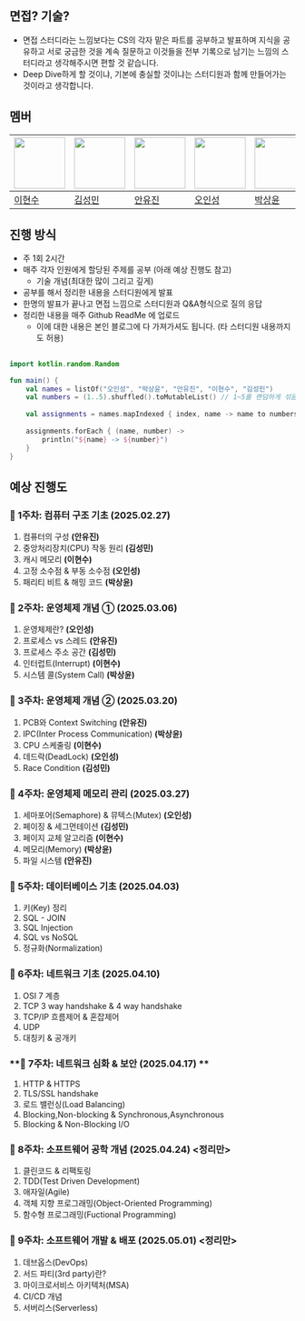 ## 면접? 기술?
- 면접 스터디라는 느낌보다는 CS의 각자 맡은 파트를 공부하고 발표하며 지식을 공유하고 서로 궁금한 것을 계속 질문하고 이것들을 전부 기록으로 남기는 느낌의 스터디라고 생각해주시면 편할 것 같습니다.
- Deep Dive하게 할 것이냐, 기본에 충실할 것이냐는 스터디원과 함께 만들어가는 것이라고 생각합니다.

## 멤버
| <a href="https://github.com/hsl26"><img src="https://avatars.githubusercontent.com/u/100758335?v=4" width="90" height="90"></a> | <a href="https://github.com/kmseongmin"><img src="https://avatars.githubusercontent.com/u/102861243?v=4" width="90" height="90"></a> | <a href="https://github.com/prodksdb"><img src="https://avatars.githubusercontent.com/u/150729023?v=4" width="90" height="90"></a> | <a href="https://github.com/ois0886"><img src="https://avatars.githubusercontent.com/u/58154638?v=4" width="90" height="90"></a> | <a href="https://github.com/PSYUN"><img src="https://avatars.githubusercontent.com/u/133249953?v=4" width="90" height="90"></a> |
| ----- | ----- | ----- | ----- | ----- |
| [이현수](https://github.com/hsl26) | [김성민](https://github.com/kmseongmin) | [안유진](https://github.com/prodksdb) | [오인성](https://github.com/ois0886) | [박상윤](https://github.com/PSYUN) |

## 진행 방식
- 주 1회 2시간
- 매주 각자 인원에게 할당된 주제를 공부 (아래 예상 진행도 참고)
    - 기술 개념(최대한 많이 그리고 깊게)
- 공부를 해서 정리한 내용을 스터디원에게 발표
- 한명의 발표가 끝나고 면접 느낌으로 스터디원과 Q&A형식으로 질의 응답
- 정리한 내용을 매주 Github ReadMe 에 업로드
    - 이에 대한 내용은 본인 블로그에 다 가져가셔도 됩니다. (타 스터디원 내용까지도 허용)
 
## 
```kotlin
import kotlin.random.Random

fun main() {
    val names = listOf("오인성", "박상윤", "안유진", "이현수", "김성민")
    val numbers = (1..5).shuffled().toMutableList() // 1~5를 랜덤하게 섞음
    
    val assignments = names.mapIndexed { index, name -> name to numbers[index] } // 이름과 숫자를 매칭
    
    assignments.forEach { (name, number) ->
        println("${name} -> ${number}")
    }
}
```

## 예상 진행도
### **📌 1주차: 컴퓨터 구조 기초 (2025.02.27)**
1. 컴퓨터의 구성 **(안유진)**
2. 중앙처리장치(CPU) 작동 원리 **(김성민)**
3. 캐시 메모리 **(이현수)**
4. 고정 소수점 & 부동 소수점 **(오인성)**
5. 패리티 비트 & 해밍 코드 **(박상윤)**

### **📌 2주차: 운영체제 개념 ① (2025.03.06)**
1. 운영체제란? **(오인성)**
2. 프로세스 vs 스레드 **(안유진)**
3. 프로세스 주소 공간 **(김성민)**
4. 인터럽트(Interrupt) **(이현수)**
5. 시스템 콜(System Call) **(박상윤)**

### **📌 3주차: 운영체제 개념 ② (2025.03.20)**
1. PCB와 Context Switching **(안유진)**
2. IPC(Inter Process Communication) **(박상윤)**
3. CPU 스케줄링 **(이현수)**
4. 데드락(DeadLock) **(오인성)**
5. Race Condition **(김성민)**

### **📌 4주차: 운영체제 메모리 관리 (2025.03.27)**
1. 세마포어(Semaphore) & 뮤텍스(Mutex) **(오인성)**
2. 페이징 & 세그먼테이션 **(김성민)**
3. 페이지 교체 알고리즘 **(이현수)**
4. 메모리(Memory) **(박상윤)**
5. 파일 시스템 **(안유진)**

### **📌 5주차: 데이터베이스 기초 (2025.04.03)**

1. 키(Key) 정리
2. SQL - JOIN
3. SQL Injection
4. SQL vs NoSQL
5. 정규화(Normalization)

### **📌 6주차: 네트워크 기초 (2025.04.10)**
1. OSI 7 계층
2. TCP 3 way handshake & 4 way handshake
3. TCP/IP 흐름제어 & 혼잡제어
4. UDP
5. 대칭키 & 공개키

### **📌 7주차: 네트워크 심화 & 보안 (2025.04.17) **
1. HTTP & HTTPS
2. TLS/SSL handshake
3. 로드 밸런싱(Load Balancing)
4. Blocking,Non-blocking & Synchronous,Asynchronous
5. Blocking & Non-Blocking I/O

### **📌 8주차: 소프트웨어 공학 개념 (2025.04.24) <정리만>**
1. 클린코드 & 리팩토링
2. TDD(Test Driven Development)
3. 애자일(Agile)
4. 객체 지향 프로그래밍(Object-Oriented Programming)
5. 함수형 프로그래밍(Fuctional Programming)

### **📌 9주차: 소프트웨어 개발 & 배포 (2025.05.01) <정리만>**
1. 데브옵스(DevOps)
2. 서드 파티(3rd party)란?
3. 마이크로서비스 아키텍처(MSA)
4. CI/CD 개념
5. 서버리스(Serverless)
